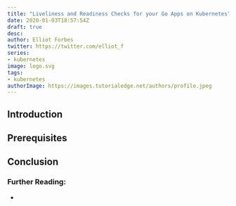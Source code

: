 ```yaml
---
title: "Liveliness and Readiness Checks for your Go Apps on Kubernetes"
date: 2020-01-03T18:57:54Z
draft: true
desc: 
author: Elliot Forbes
twitter: https://twitter.com/elliot_f
series: 
- kubernetes
image: logo.svg
tags:
- kubernetes
authorImage: https://images.tutorialedge.net/authors/profile.jpeg
---
```


<!-- TODO: Write This :) -->

## Introduction

## Prerequisites

## Conclusion

### Further Reading:

* []()